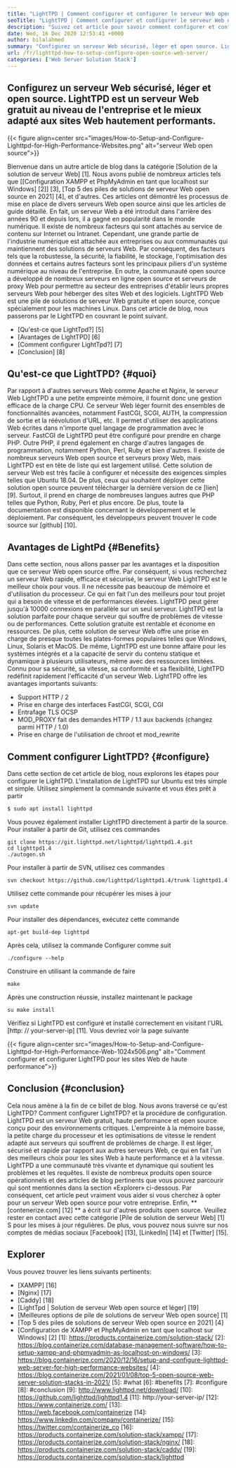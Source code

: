 ```yaml
---
title: "LightTPD | Comment configurer et configurer le serveur Web open source '" 
seoTitle: "LightTPD | Comment configurer et configurer le serveur Web open source" 
description: "Suivez cet article pour savoir comment configurer et configurer le serveur Web open source. LightTPD est un serveur Web conforme fourni avec un contrôle de charge CPU robuste." 
date: Wed, 16 Dec 2020 12:53:41 +0000
author: bilalahmed
summary: "Configurez un serveur Web sécurisé, léger et open source. LightTPD est un serveur Web gratuit au niveau de l'entreprise et le mieux adapté aux sites Web hautement performants." 
url: /fr/lighttpd-how-to-setup-configure-open-source-web-server/
categories: ['Web Server Solution Stack']
---
```


## Configurez un serveur Web sécurisé, léger et open source. LightTPD est un serveur Web gratuit au niveau de l'entreprise et le mieux adapté aux sites Web hautement performants.

{{< figure align=center src="images/How-to-Setup-and-Configure-Lighttpd-for-High-Performance-Websites.png" alt="serveur Web open source">}}

Bienvenue dans un autre article de blog dans la catégorie [Solution de la solution de serveur Web] [1]. Nous avons publié de nombreux articles tels que [[Configuration XAMPP et PhpMyAdmin en tant que localhost sur Windows] [2]] [3], [Top 5 des piles de solutions de serveur Web open source en 2021] [4], et d'autres. Ces articles ont démontré les processus de mise en place de divers serveurs Web open source ainsi que les articles de guide détaillé. En fait, un serveur Web a été introduit dans l'arrière des années 90 et depuis lors, il a gagné en popularité dans le monde numérique. Il existe de nombreux facteurs qui sont attachés au service de contenu sur Internet ou Intranet. Cependant, une grande partie de l'industrie numérique est attachée aux entreprises ou aux communautés qui maintiennent des solutions de serveurs Web. Par conséquent, des facteurs tels que la robustesse, la sécurité, la fiabilité, le stockage, l'optimisation des données et certains autres facteurs sont les principaux piliers d'un système numérique au niveau de l'entreprise.
En outre, la communauté open source a développé de nombreux serveurs en ligne open source et serveurs de proxy Web pour permettre au secteur des entreprises d'établir leurs propres serveurs Web pour héberger des sites Web et des logiciels. LightTPD Web est une pile de solutions de serveur Web gratuite et open source, conçue spécialement pour les machines Linux. Dans cet article de blog, nous passerons par le LightTPD en couvrant le point suivant.
  * [Qu'est-ce que LightTpd?] [5]
  * [Avantages de LightTPD] [6]
  * [Comment configurer LightTpd?] [7]
  * [Conclusion] [8]

## Qu'est-ce que LightTPD? {#quoi}
Par rapport à d'autres serveurs Web comme Apache et Nginx, le serveur Web LightTPD a une petite empreinte mémoire, il fournit donc une gestion efficace de la charge CPU. Ce serveur Web léger fournit des ensembles de fonctionnalités avancées, notamment FastCGI, SCGI, AUTH, la compression de sortie et la réévolution d'URL, etc. Il permet d'utiliser des applications Web écrites dans n'importe quel langage de programmation avec le serveur. FastCGI de LightTPD peut être configuré pour prendre en charge PHP. Outre PHP, il prend également en charge d'autres langages de programmation, notamment Python, Perl, Ruby et bien d'autres.
Il existe de nombreux serveurs Web open source et serveurs proxy Web, mais LightTPD est en tête de liste qui est largement utilisé. Cette solution de serveur Web est très facile à configurer et nécessite des exigences simples telles que Ubuntu 18.04. De plus, ceux qui souhaitent déployer cette solution open source peuvent télécharger la dernière version de ce [lien] [9]. Surtout, il prend en charge de nombreuses langues autres que PHP telles que Python, Ruby, Perl et plus encore. De plus, toute la documentation est disponible concernant le développement et le déploiement. Par conséquent, les développeurs peuvent trouver le code source sur [github] [10].

## Avantages de LightPd {#Benefits}
Dans cette section, nous allons passer par les avantages et la disposition que ce serveur Web open source offre. Par conséquent, si vous recherchez un serveur Web rapide, efficace et sécurisé, le serveur Web LightTPD est le meilleur choix pour vous. Il ne nécessite pas beaucoup de mémoire et d'utilisation du processeur. Ce qui en fait l'un des meilleurs pour tout projet qui a besoin de vitesse et de performances élevées. LightTPD peut gérer jusqu'à 10000 connexions en parallèle sur un seul serveur. LightTPD est la solution parfaite pour chaque serveur qui souffre de problèmes de vitesse ou de performances. Cette solution gratuite est rentable et économe en ressources.
De plus, cette solution de serveur Web offre une prise en charge de presque toutes les plates-formes populaires telles que Windows, Linux, Solaris et MacOS. De même, LightTPD est une bonne affaire pour les systèmes intégrés et a la capacité de servir du contenu statique et dynamique à plusieurs utilisateurs, même avec des ressources limitées. Connu pour sa sécurité, sa vitesse, sa conformité et sa flexibilité, LightTPD redéfinit rapidement l'efficacité d'un serveur Web.
LightTPD offre les avantages importants suivants:
  * Support HTTP / 2
  * Prise en charge des interfaces FastCGI, SCGI, CGI
  * Entrafage TLS OCSP
  * MOD_PROXY fait des demandes HTTP / 1.1 aux backends (changez parmi HTTP / 1.0)
  * Prise en charge de l'utilisation de chroot et mod_rewrite

## Comment configurer LightTPD? {#configure}
Dans cette section de cet article de blog, nous explorons les étapes pour configurer le LightTPD. L'installation de LightTPD sur Ubuntu est très simple et simple. Utilisez simplement la commande suivante et vous êtes prêt à partir
```
$ sudo apt install lighttpd
```
Vous pouvez également installer LightTPD directement à partir de la source. Pour installer à partir de Git, utilisez ces commandes
```
git clone https://git.lighttpd.net/lighttpd/lighttpd1.4.git
cd lighttpd1.4
./autogen.sh
```
Pour installer à partir de SVN, utilisez ces commandes
```
svn checkout https://github.com/lighttpd/lighttpd1.4/trunk lighttpd1.4
```
Utilisez cette commande pour récupérer les mises à jour
```
svn update
```
Pour installer des dépendances, exécutez cette commande
```
apt-get build-dep lighttpd
```
Après cela, utilisez la commande Configurer comme suit
```
./configure --help
```
Construire en utilisant la commande de faire
```
make
```
Après une construction réussie, installez maintenant le package
```
su make install
```
Vérifiez si LightTPD est configuré et installé correctement en visitant l'URL [http: // your-server-ip] [11]. Vous devriez voir la page suivante

{{< figure align=center src="images/How-to-Setup-and-Configure-Lighttpd-for-High-Performance-Web-1024x506.png" alt="Comment configurer et configurer LightTPD pour les sites Web de haute performance">}}


## Conclusion {#conclusion}
Cela nous amène à la fin de ce billet de blog. Nous avons traversé ce qu'est LightTPD? Comment configurer LightTPD? et la procédure de configuration. LightTPD est un serveur Web gratuit, haute performance et open source conçu pour des environnements critiques. L'empreinte à la mémoire basse, la petite charge du processeur et les optimisations de vitesse le rendent adapté aux serveurs qui souffrent de problèmes de charge. Il est léger, sécurisé et rapide par rapport aux autres serveurs Web, ce qui en fait l'un des meilleurs choix pour les sites Web à haute performance et à la vitesse. LightTPD a une communauté très vivante et dynamique qui soutient les problèmes et les requêtes. Il existe de nombreux produits open source opérationnels et des articles de blog pertinents que vous pouvez parcourir qui sont mentionnés dans la section «Explorer» ci-dessous. Par conséquent, cet article peut vraiment vous aider si vous cherchez à opter pour un serveur Web open source pour votre entreprise.
Enfin, ** [contenerize.com] [12] ** a écrit sur d'autres produits open source. Veuillez rester en contact avec cette catégorie [Pile de solution de serveur Web] [1] S pour les mises à jour régulières. De plus, vous pouvez nous suivre sur nos comptes de médias sociaux [Facebook] [13], [LinkedIn] [14] et [Twitter] [15].

## Explorer
Vous pouvez trouver les liens suivants pertinents:
  * [XAMPP] [16]
  * [Nginx] [17]
  * [Caddy] [18]
  * [LightTpd | Solution de serveur Web open source et léger] [19]
  * [Meilleures options de pile de solutions de serveur Web open source] [1]
  * [Top 5 des piles de solutions de serveur Web open source en 2021] [4]
  * [Configuration de XAMPP et PhpMyAdmin en tant que localhost sur Windows] [2]
[1]: https://products.containerize.com/solution-stack/
[2]: https://blog.containerize.com/database-management-software/how-to-setup-xampp-and-phpmyadmin-as-localhost-on-windows/
[3]: https://blog.containerize.com/2020/12/16/setup-and-configure-lighttpd-web-server-for-high-performance-websites/
[4]: https://blog.containerize.com/2021/01/08/top-5-open-source-web-server-solution-stacks-in-2021/
[5]: #what
[6]: #benefits
[7]: #configure
[8]: #conclusion
[9]: http://www.lighttpd.net/download/
[10]: https://github.com/lighttpd/lighttpd1.4
[11]: http://your-server-ip/
[12]: https://www.containerize.com/
[13]: https://web.facebook.com/containerize
[14]: https://www.linkedin.com/company/containerize/
[15]: https://twitter.com/containerize_co
[16]: https://products.containerize.com/solution-stack/xampp/
[17]: https://products.containerize.com/solution-stack/nginx/
[18]: https://products.containerize.com/solution-stack/caddy/
[19]: https://products.containerize.com/solution-stack/lighttpd
